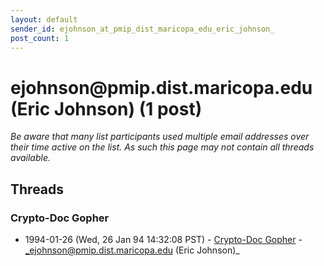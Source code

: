 ```yaml
---
layout: default
sender_id: ejohnson_at_pmip_dist_maricopa_edu_eric_johnson_
post_count: 1
---
```


# ejohnson<span>@</span>pmip.dist.maricopa.edu (Eric Johnson) (1 post)

_Be aware that many list participants used multiple email addresses over their time active on the list. As such this page may not contain all threads available._

## Threads

### Crypto-Doc Gopher
+ 1994-01-26 (Wed, 26 Jan 94 14:32:08 PST) - [Crypto-Doc Gopher](/archive/1994/01/a389f34f068d3ff6afc7b1c7f54134c2d206b5892b7f428e59f7209843d76077) - _ejohnson@pmip.dist.maricopa.edu (Eric Johnson)_

